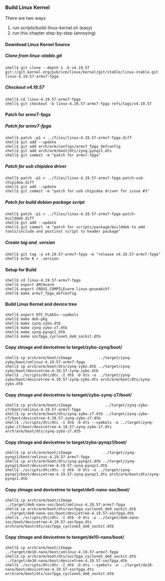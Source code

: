 ### Build Linux Kernel

There are two ways

1. run scripts/build-linux-kernel.sh (easy)
2. run this chapter step-by-step (annoying)

#### Download Linux Kernel Source

##### Clone from linux-stable.git

```console
shell$ git clone --depth 1 -b v4.19.57 git://git.kernel.org/pub/scm/linux/kernel/git/stable/linux-stable.git linux-4.19.57-armv7-fpga
```

##### Checkout v4.19.57

```console
shell$ cd linux-4.19.57-armv7-fpga
shell$ git checkout -b linux-4.19.57-armv7-fpga refs/tags/v4.19.57
```

#### Patch for armv7-fpga

##### Patch for armv7-fpga

```console
shell$ patch -p1 < ../files/linux-4.19.57-armv7-fpga.diff
shell$ git add --update
shell$ git add arch/arm/configs/armv7_fpga_defconfig
shell$ git add arch/arm/boot/dts/zynq-pynqz1.dts
shell$ git commit -m "patch for armv7-fpga"
```

##### Patch for usb chipidea driver

```console
shell$ patch -p1 < ../files/linux-4.19.57-armv7-fpga-patch-usb-chipidea.diff
shell$ git add --update
shell$ git commit -m "patch for usb chipidea driver for issue #3"
```

##### Patch for build debian package script

```console
shell$ patch -p1 < ../files/linux-4.19.57-armv7-fpga-patch-builddeb.diff
shell$ git add --update
shell$ git commit -m "patch for scripts/package/builddeb to add tools/include and postinst script to header package"
```

##### Create tag and .version

```console
shell$ git tag -a v4.19.57-armv7-fpga -m "release v4.19.57-armv7-fpga"
shell$ echo 0 > .version
```

#### Setup for Build 

````console
shell$ cd linux-4.19.57-armv7-fpga
shell$ export ARCH=arm
shell$ export CROSS_COMPILE=arm-linux-gnueabihf-
shell$ make armv7_fpga_defconfig
````

#### Build Linux Kernel and device tree

````console
shell$ export DTC_FLAGS=--symbols
shell$ make deb-pkg
shell$ make zynq-zybo.dtb
shell$ make zynq-zybo-z7.dtb
shell$ make zynq-pynqz1.dtb
shell$ make socfpga_cyclone5_de0_sockit.dtb
````

#### Copy zImage and devicetree to target/zybo-zynq/boot/

```console
shell$ cp arch/arm/boot/zImage            ../target/zynq-zybo/boot/vmlinuz-4.19.57-armv7-fpga
shell$ cp arch/arm/boot/dts/zynq-zybo.dtb ../target/zynq-zybo/boot/devicetree-4.19.57-zynq-zybo.dtb
shell$ ./scripts/dtc/dtc -I dtb -O dts -o ../target/zynq-zybo/boot/devicetree-4.19.57-zynq-zybo.dts arch/arm/boot/dts/zynq-zybo.dtb
```

#### Copy zImage and devicetree to tareget/zybo-zynq-z7/boot/

```console
shell$ cp arch/arm/boot/zImage               ../target/zynq-zybo-z7/boot/vmlinuz-4.19.57-armv7-fpga
shell$ cp arch/arm/boot/dts/zynq-zybo-z7.dtb ../target/zynq-zybo-z7/boot/devicetree-4.19.57-zynq-zybo-z7.dtb
shell$ ./scripts/dtc/dtc -I dtb -O dts --symbols -o ../target/zynq-zybo-z7/boot/devicetree-4.19.57-zynq-zybo-z7.dts arch/arm/boot/dts/zynq-zybo-z7.dtb
```


#### Copy zImage and devicetree to target/zybo-pynqz1/boot/

```console
shell$ cp arch/arm/boot/zImage              ../target/zynq-pynqz1/boot/vmlinuz-4.19.57-armv7-fpga
shell$ cp arch/arm/boot/dts/zynq-pynqz1.dtb ../target/zynq-pynqz1/boot/devicetree-4.19.57-zynq-pynqz1.dtb
shell$ ./scripts/dtc/dtc -I dtb -O dts -o ../target/zynq-pynqz1/boot/devicetree-4.19.57-zynq-pynqz1.dts arch/arm/boot/dts/zynq-pynqz1.dtb
```

#### Copy zImage and devicetree to target/de0-nano-soc/boot/

```console
shell$ cp arch/arm/boot/zImage                              ../target/de0-nano-soc/boot/vmlinuz-4.19.57-armv7-fpga
shell$ cp arch/arm/boot/dts/socfpga_cyclone5_de0_sockit.dtb ../target/de0-nano-soc/boot/devicetree-4.19.57-socfpga.dtb
shell$ ./scripts/dtc/dtc -I dtb -O dts -o ../target/de0-nano-soc/boot/devicetree-4.19.57-socfpga.dts arch/arm/boot/dts/socfpga_cyclone5_de0_sockit.dtb
```

#### Copy zImage and devicetree to tareget/de10-nano/boot/

```console
shell$ cp arch/arm/boot/zImage                              ../target/de10-nano/boot/vmlinuz-4.19.57-armv7-fpga
shell$ cp arch/arm/boot/dts/socfpga_cyclone5_de0_sockit.dtb ../target/de10-nano/boot/devicetree-4.19.57-socfpga.dtb
shell$ ./scripts/dtc/dtc -I dtb -O dts --symbols -o ../target/de10-nano/boot/devicetree-4.19.57-socfpga.dts arch/arm/boot/dts/socfpga_cyclone5_de0_sockit.dtb
```



